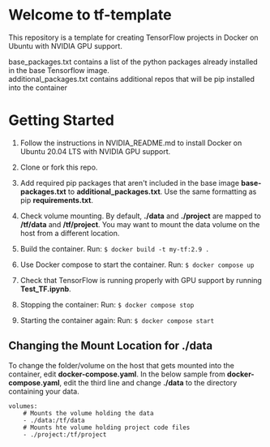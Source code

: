 # Welcome to tf-template

This repository is a template for creating TensorFlow projects in Docker on Ubuntu with NVIDIA GPU support.

base_packages.txt contains a list of the python packages already installed in the base Tensorflow image.  
additional_packages.txt contains additional repos that will be pip installed into the container


# Getting Started

1. Follow the instructions in NVIDIA_README.md to install Docker on Ubuntu 20.04 LTS with NVIDIA GPU support.
2. Clone or fork this repo.
3. Add required pip packages that aren't included in the base image **base-packages.txt** to **additional_packages.txt**.  Use the same formatting as pip **requirements.txt**.
4. Check volume mounting.  By default, **./data** and **./project** are mapped to **/tf/data** and **/tf/project**.  You may want to mount the data volume on the host from a different location.
5. Build the container.
Run:  `$ docker build -t my-tf:2.9 .`

6. Use Docker compose to start the container.
Run:  `$ docker compose up`

7. Check that TensorFlow is running properly with GPU support by running **Test_TF.ipynb**.
8. Stopping the container:
Run:  `$ docker compose stop`
9. Starting the container again:
Run:  `$ docker compose start` 



## Changing the Mount Location for ./data
To change the folder/volume on the host that gets mounted into the container, edit **docker-compose.yaml**.  In the below sample from **docker-compose.yaml**, edit the third  line and change **./data** to the directory containing your data.
```
volumes:
    # Mounts the volume holding the data
    - ./data:/tf/data
    # Mounts hte volume holding project code files
    - ./project:/tf/project
```

